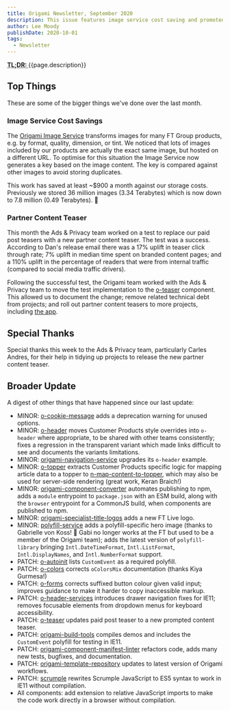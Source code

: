 ```yaml
---
title: Origami Newsletter, September 2020
description: This issue features image service cost saving and promoted content teasers.
author: Lee Moody
publishDate: 2020-10-01
tags:
  - Newsletter
---
```


<abbr title="Too long; didn't read">
	<strong>
	TL;DR:
	</strong>
</abbr> {{page.description}}

## Top Things

These are some of the bigger things we've done over the last month.

### Image Service Cost Savings

The [Origami Image Service](https://www.ft.com/__origami/service/image/v2/) transforms images for many FT Group products, e.g. by format, quality, dimension, or tint. We noticed that lots of images included by our products are actually the exact same image, but hosted on a different URL. To optimise for this situation the Image Service now generates a key based on the image content. The key is compared against other images to avoid storing duplicates.

This work has saved at least ~$900 a month against our storage costs. Previously we stored 36 million images (3.34 Terabytes) which is now down to 7.8 million (0.49 Terabytes). 🎉

### Partner Content Teaser

This month the Ads & Privacy team worked on a test to replace our paid post teasers with a new partner content teaser. The test was a success. According to Dan's release email there was a 17% uplift in teaser click through rate; 7% uplift in median time spent on branded content pages; and a 110% uplift in the percentage of readers that were from internal traffic (compared to social media traffic drivers).

Following the successful test, the Origami team worked with the Ads & Privacy team to move the test implementation to the [o-teaser](https://registry.origami.ft.com/components/o-teaser) component. This allowed us to document the change; remove related technical debt from projects; and roll out partner content teasers to more projects, including [the app](https://github.com/Financial-Times/ft-app/pull/1277).

## Special Thanks

Special thanks this week to the Ads & Privacy team, particularly Carles Andres, for their help in tidying up projects to release the new partner content teaser.

## Broader Update

A digest of other things that have happened since our last update:

- MINOR: [o-cookie-message](https://github.com/Financial-Times/o-cookie-message) adds a deprecation warning for unused options.
- MINOR: [o-header](https://github.com/Financial-Times/o-header) moves Customer Products style overrides into `o-header` where appropriate, to be shared with other teams consistently; fixes a regression in the transparent variant which made links difficult to see and documents the variants limitations.
- MINOR: [origami-navigation-service](https://github.com/Financial-Times/origami-navigation-service) upgrades its `o-header` example.
- MINOR: [o-topper](https://github.com/Financial-Times/o-topper) extracts Customer Products specific logic for mapping article data to a topper to [n-map-content-to-topper](https://github.com/Financial-Times/n-map-content-to-topper), which may also be used for server-side rendering (great work, Keran Braich!)
- MINOR: [origami-component-converter](https://github.com/Financial-Times/origami-component-converter) automates publishing to npm, adds a `module` entrypoint to `package.json` with an ESM build, along with the `browser` entrypoint for a CommonJS build, when components are published to npm.
- MINOR: [origami-specialist-title-logos](https://github.com/Financial-Times/origami-specialist-title-logos) adds a new FT Live logo.
- MINOR: [polyfill-service](https://github.com/Financial-Times/polyfill-service) adds a polyfill-specific hero image (thanks to Gabrielle von Koss! 🙌 Gabi no longer works at the FT but used to be a member of the Origami team); adds the latest version of `polyfill-library` bringing `Intl.DateTimeFormat`, `Intl.ListFormat`, `Intl.DisplayNames`, and `Intl.NumberFormat` support.
- PATCH: [o-autoinit](https://github.com/Financial-Times/o-autoinit) lists `CustomEvent` as a required polyfill.
- PATCH: [o-colors](https://github.com/Financial-Times/o-colors) corrects `oColorsMix` documentation (thanks Kiya Gurmesa!)
- PATCH: [o-forms](https://github.com/Financial-Times/o-forms) corrects suffixed button colour given valid input; improves guidance to make it harder to copy inaccessible markup.
- PATCH: [o-header-services](https://github.com/Financial-Times/o-header-services) introduces drawer navigation fixes for IE11; removes focusable elements from dropdown menus for keyboard accessibility.
- PATCH: [o-teaser](https://github.com/Financial-Times/o-teaser) updates paid post teaser to a new prompted content teaser.
- PATCH: [origami-build-tools](https://github.com/Financial-Times/origami-build-tools) compiles demos and includes the `CustomEvent` polyfill for testing in IE11.
- PATCH: [origami-component-manifest-linter](https://github.com/Financial-Times/origami-component-manifest-linter) refactors code, adds many new tests, bugfixes, and documentation.
- PATCH: [origami-template-repository](https://github.com/Financial-Times/origami-template-repository) updates to latest version of Origami workflows.
- PATCH: [scrumple](https://github.com/Financial-Times/scrumple) rewrites Scrumple JavaScript to ES5 syntax to work in IE11 without compilation.
- All components: add extension to relative JavaScript imports to make the code work directly in a browser without compilation.
